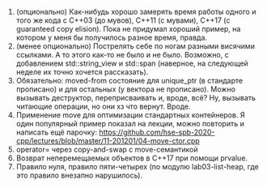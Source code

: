 1. (опционально) Как-нибудь хорошо замерять время работы одного и того же кода с C++03 (до мувов), C++11 (с мувами), C++17 (с guaranteed copy elision). Пока не придумал хороший пример, на котором у меня бы получилось разное время, правда.
2. (менее опционально) Пострелять себе по ногам разными висячими ссылками. А то этого как-то не было и не было. Возможно, с добавлением std::string_view и std::span (наверное, на следующей неделе их точно хочется рассказать).
3. Обязательно: moved-from состояние для unique_ptr (в стандарте прописано) и для остальных (у вектора не прописано). Можно вызывать деструктор, переприсваивать и, вроде, всё? Ну, вызывать читающие операции, но они хз что вернут. Вроде.
4. Применение move для оптимизации стандартных контейнеров. Я один популярный пример показал на лекции, можно повторить и написать ещё парочку: https://github.com/hse-spb-2020-cpp/lectures/blob/master/11-201201/04-move-ctor.cpp
5. operator= через copy-and-swap с move-семантикой
6. Возврат неперемещаемых объектов в C++17 при помощи prvalue.
7. Правило нуля, правило пяти-четырех (по модулю lab03-list-heap, где это правило внезапно нарушилось).